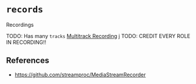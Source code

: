 # `records`

Recordings

TODO: Has many `tracks` [Multitrack Recording](https://en.wikipedia.org/wiki/Multitrack_recording) j
TODO: CREDIT EVERY ROLE IN RECORDING!!


## References

  - https://github.com/streamproc/MediaStreamRecorder
